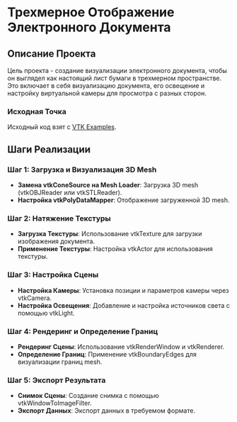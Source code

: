 # Трехмерное Отображение Электронного Документа

## Описание Проекта
Цель проекта - создание визуализации электронного документа, чтобы он выглядел как настоящий лист бумаги в трехмерном пространстве. Это включает в себя визуализацию документа, его освещение и настройку виртуальной камеры для просмотра с разных сторон.

### Исходная Точка
Исходный код взят с [VTK Examples](https://examples.vtk.org/site/Cxx/Tutorial/Tutorial_Step6/).

## Шаги Реализации

### Шаг 1: Загрузка и Визуализация 3D Mesh
- **Замена vtkConeSource на Mesh Loader**: Загрузка 3D mesh (vtkOBJReader или vtkSTLReader).
- **Настройка vtkPolyDataMapper**: Отображение загруженной 3D mesh.

### Шаг 2: Натяжение Текстуры
- **Загрузка Текстуры**: Использование vtkTexture для загрузки изображения документа.
- **Применение Текстуры**: Настройка vtkActor для использования текстуры.

### Шаг 3: Настройка Сцены
- **Настройка Камеры**: Установка позиции и параметров камеры через vtkCamera.
- **Настройка Освещения**: Добавление и настройка источников света с помощью vtkLight.

### Шаг 4: Рендеринг и Определение Границ
- **Рендеринг Сцены**: Использование vtkRenderWindow и vtkRenderer.
- **Определение Границ**: Применение vtkBoundaryEdges для визуализации границ mesh.

### Шаг 5: Экспорт Результата
- **Снимок Сцены**: Создание снимка с помощью vtkWindowToImageFilter.
- **Экспорт Данных**: Экспорт данных в требуемом формате.


